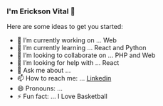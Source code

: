 ### I'm Erickson Vital 👋


Here are some ideas to get you started:

- 🔭 I’m currently working on ... Web
- 🌱 I’m currently learning ... React and Python
- 👯 I’m looking to collaborate on ... PHP and Web
- 🤔 I’m looking for help with ... React
- 💬 Ask me about ...
- 📫 How to reach me: ... [Linkedin](https://www.linkedin.com/in/erickson-vital-167a1b187/)
- 😄 Pronouns: ...
- ⚡ Fun fact: ... I Love Basketball
